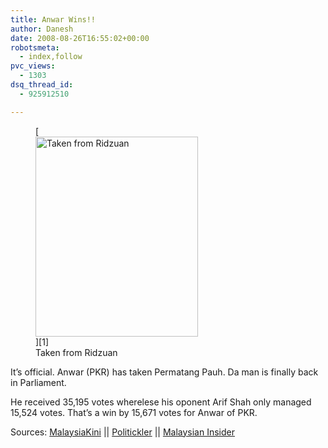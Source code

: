 ```yaml
---
title: Anwar Wins!!
author: Danesh
date: 2008-08-26T16:55:02+00:00
robotsmeta:
  - index,follow
pvc_views:
  - 1303
dsq_thread_id:
  - 925912510

---
```

<figure id="attachment_850" aria-describedby="caption-attachment-850" style="width: 260px" class="wp-caption alignnone">[<img loading="lazy" class="size-medium wp-image-850" title="anwar_ibrahim" src="/wp-content/uploads/2008/08/anwar_ibrahim.jpg" alt="Taken from Ridzuan" width="260" height="320" />][1]<figcaption id="caption-attachment-850" class="wp-caption-text">Taken from Ridzuan</figcaption></figure>

It&#8217;s official. Anwar (PKR) has taken Permatang Pauh. Da man is finally back in Parliament.

He received 35,195 votes wherelese his oponent Arif Shah only managed 15,524 votes. That&#8217;s a win by 15,671 votes for Anwar of PKR.

Sources: [MalaysiaKini][2] || [Politickler][3] || [Malaysian Insider][4]

 [1]: http://ridzuan1706.wordpress.com/
 [2]: http://www1.malaysiakini.com/news/88579
 [3]: http://politickler.com/
 [4]: http://m.themalaysianinsider.com
